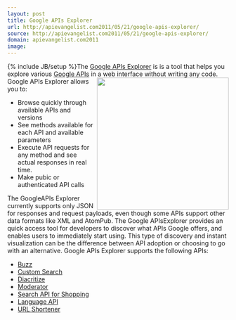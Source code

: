 ```yaml
---
layout: post
title: Google APIs Explorer
url: http://apievangelist.com2011/05/21/google-apis-explorer/
source: http://apievangelist.com2011/05/21/google-apis-explorer/
domain: apievangelist.com2011
image: 
---
```

{% include JB/setup %}The <a title="Google APIs Explorer" href="http://code.google.com/apis/explorer/" target="_blank">Google APIs Explorer</a> is is a tool that helps you explore various <a title="Google APIs" href="http://code.google.com/more/" target="_blank">Google APIs</a> in a web interface without writing any code.
<img src="http://kinlane-productions.s3.amazonaws.com/google/Google-APIs-Explorer.png"  width="300" align="right" />Google APIs Explorer allows you to:
<ul>
     <li>Browse quickly through available APIs and versions
     </li>
     <li>See methods available for each API and available parameters
     </li>
     <li>Execute API requests for any method and see actual responses in real time.
     </li>
     <li>Make pubic or authenticated API calls
     </li>
</ul>The GoogleAPIs Explorer currently supports only JSON for responses and request payloads, even though some APIs support other data formats like XML and AtomPub.
The Google APIsExplorer provides an quick access tool for developers to discover what APIs Google offers, and enables users to immediately start using.
This type of discovery and instant visualization can be the difference between API adoption or choosing to go with an alternative.
Google APIs Explorer supports the following APIs:
<ul>
     <li>
          <a title="Google Buzz API" href="http://code.google.com/apis/buzz/" target="_blank">Buzz</a>
     </li>
     <li>
          <a title="Google Custom Search API" href="http://code.google.com/apis/customsearch/" target="_blank">Custom Search</a>
     </li>
     <li>
          <a title="Google Diacritize API" href="http://code.google.com/apis/language/diacritize/overview.html" target="_blank">Diacritize</a>
     </li>
     <li>
          <a title="Google Moderator API" href="http://code.google.com/apis/moderator/" target="_blank">Moderator</a>
     </li>
     <li>
          <a title="Google Search API for Shopping" href="http://code.google.com/apis/shopping/search/" target="_blank">Search API for Shopping</a>
     </li>
     <li>
          <a title="Google Language API" href="http://code.google.com/apis/language/" target="_blank">Language API</a>
     </li>
     <li>
          <a title="Google URL Shortener API" href="http://code.google.com/apis/urlshortener/" target="_blank">URL Shortener</a>
     </li>
</ul>
